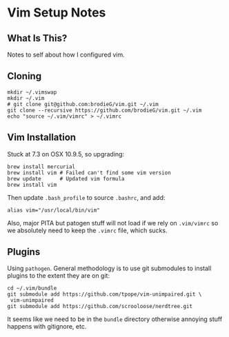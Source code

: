 # Vim Setup Notes

## What Is This?

Notes to self about how I configured vim.

## Cloning

```
mkdir ~/.vimswap
mkdir ~/.vim
# git clone git@github.com:brodieG/vim.git ~/.vim
git clone --recursive https://github.com/brodieG/vim.git ~/.vim
echo "source ~/.vim/vimrc" > ~/.vimrc
```

## Vim Installation

Stuck at 7.3 on OSX 10.9.5, so upgrading:

```
brew install mercurial
brew install vim # Failed can't find some vim version
brew update      # Updated vim formula
brew install vim
```

Then update `.bash_profile` to source `.bashrc`, and add:

```
alias vim="/usr/local/bin/vim"
```

Also, major PITA but patogen stuff will not load if we rely on `.vim/vimrc` so we absolutely need to keep the `.vimrc` file, which sucks.

## Plugins

Using `pathogen`.  General methodology is to use git submodules to install plugins to the extent they are on git:

```
cd ~/.vim/bundle
git submodule add https://github.com/tpope/vim-unimpaired.git \
 vim-unimpaired
git submodule add https://github.com/scrooloose/nerdtree.git
```

It seems like we need to be in the `bundle` directory otherwise annoying stuff happens with gitignore, etc.
